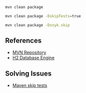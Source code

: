 

```bash
mvn clean package

mvn clean package -DskipTests=true 

mvn clean package -Dsnyk.skip

```


## References
- [MVN Repository](https://mvnrepository.com/)
- [H2 Database Engine](https://mvnrepository.com/artifact/com.h2database/h2)

## Solving Issues
- [Maven skip tests](https://stackoverflow.com/questions/24727536/maven-skip-tests)
